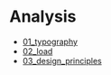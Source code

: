 <!-- ---
Title: Analysis
Description: Write analysis for this course
--- -->

Analysis
=======================

* [01_typography](analysis/01_typography)
* [02_load](analysis/02_load)
* [03_design_principles](analysis/03_design_principles)
